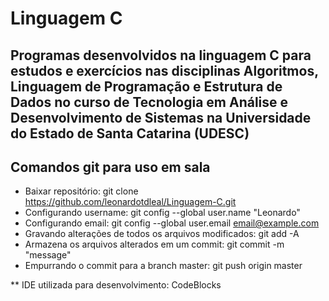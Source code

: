 # Linguagem C #

## Programas desenvolvidos na linguagem C para estudos e exercícios nas disciplinas Algoritmos, Linguagem de Programação e Estrutura de Dados no curso de Tecnologia em Análise e Desenvolvimento de Sistemas na Universidade do Estado de Santa Catarina (UDESC) ##

## Comandos git para uso em sala ##

* Baixar repositório: 
	git clone https://github.com/leonardotdleal/Linguagem-C.git
* Configurando username: 
	git config --global user.name "Leonardo"
* Configurando email: 
	git config --global user.email email@example.com
* Gravando alterações de todos os arquivos modificados: 
	git add -A
* Armazena os arquivos alterados em um commit: 
	git commit -m "message"
* Empurrando o commit para a branch master: 
	git push origin master

** IDE utilizada para desenvolvimento: CodeBlocks
